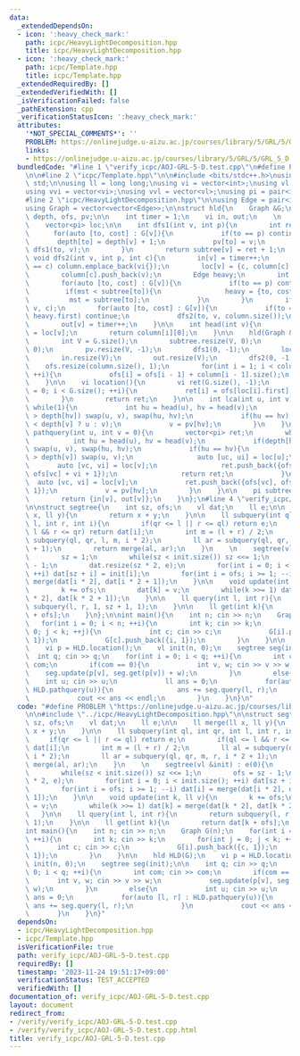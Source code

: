 ```yaml
---
data:
  _extendedDependsOn:
  - icon: ':heavy_check_mark:'
    path: icpc/HeavyLightDecomposition.hpp
    title: icpc/HeavyLightDecomposition.hpp
  - icon: ':heavy_check_mark:'
    path: icpc/Template.hpp
    title: icpc/Template.hpp
  _extendedRequiredBy: []
  _extendedVerifiedWith: []
  _isVerificationFailed: false
  _pathExtension: cpp
  _verificationStatusIcon: ':heavy_check_mark:'
  attributes:
    '*NOT_SPECIAL_COMMENTS*': ''
    PROBLEM: https://onlinejudge.u-aizu.ac.jp/courses/library/5/GRL/5/GRL_5_D
    links:
    - https://onlinejudge.u-aizu.ac.jp/courses/library/5/GRL/5/GRL_5_D
  bundledCode: "#line 1 \"verify_icpc/AOJ-GRL-5-D.test.cpp\"\n#define PROBLEM \"https://onlinejudge.u-aizu.ac.jp/courses/library/5/GRL/5/GRL_5_D\"\
    \n\n#line 2 \"icpc/Template.hpp\"\n\n#include <bits/stdc++.h>\nusing namespace\
    \ std;\n\nusing ll = long long;\nusing vi = vector<int>;\nusing vl = vector<ll>;\n\
    using vvi = vector<vi>;\nusing vvl = vector<vl>;\nusing pi = pair<int, int>;\n\
    #line 2 \"icpc/HeavyLightDecomposition.hpp\"\n\nusing Edge = pair<int, ll>;\n\
    using Graph = vector<vector<Edge>>;\n\nstruct hld{\n    Graph &G;\n    vi subtree,\
    \ depth, ofs, pv;\n\n    int timer = 1;\n    vi in, out;\n    \n    vvi column;\n\
    \    vector<pi> loc;\n\n    int dfs1(int v, int p){\n        int ret = 0;\n  \
    \      for(auto [to, cost] : G[v]){\n            if(to == p) continue;\n     \
    \       depth[to] = depth[v] + 1;\n            pv[to] = v;\n            ret +=\
    \ dfs1(to, v);\n        }\n        return subtree[v] = ret + 1;\n    }\n\n   \
    \ void dfs2(int v, int p, int c){\n        in[v] = timer++;\n        if(column.size()\
    \ == c) column.emplace_back(vi{});\n        loc[v] = {c, column[c].size()};\n\
    \        column[c].push_back(v);\n        Edge heavy;\n        int mst = 0;\n\
    \        for(auto [to, cost] : G[v]){\n            if(to == p) continue;\n   \
    \         if(mst < subtree[to]){\n                heavy = {to, cost};\n      \
    \          mst = subtree[to];\n            }\n        }\n        if(mst) dfs2(heavy.first,\
    \ v, c);\n        for(auto [to, cost] : G[v]){\n            if(to == p or to ==\
    \ heavy.first) continue;\n            dfs2(to, v, column.size());\n        }\n\
    \        out[v] = timer++;\n    }\n\n    int head(int v){\n        auto [i, j]\
    \ = loc[v];\n        return column[i][0];\n    }\n\n    hld(Graph &G) : G(G){\n\
    \        int V = G.size();\n        subtree.resize(V, 0);\n        depth.resize(V,\
    \ 0);\n        pv.resize(V, -1);\n        dfs1(0, -1);\n        loc.resize(V);\n\
    \        in.resize(V);\n        out.resize(V);\n        dfs2(0, -1, 0);\n    \
    \    ofs.resize(column.size(), 1);\n        for(int i = 1; i < column.size();\
    \ ++i){\n            ofs[i] = ofs[i - 1] + column[i - 1].size();\n        }\n\
    \    }\n\n    vi location(){\n        vi ret(G.size(), -1);\n        for(int i\
    \ = 0; i < G.size(); ++i){\n            ret[i] = ofs[loc[i].first] + loc[i].second;\n\
    \        }\n        return ret;\n    }\n\n    int lca(int u, int v){\n       \
    \ while(1){\n            int hu = head(u), hv = head(v);\n            if(depth[hu]\
    \ > depth[hv]) swap(u, v), swap(hu, hv);\n            if(hu == hv) return (depth[u]\
    \ < depth[v] ? u : v);\n            v = pv[hv];\n        }\n    }\n\n    vector<pi>\
    \ pathquery(int u, int v = 0){\n        vector<pi> ret;\n        while(1){\n \
    \           int hu = head(u), hv = head(v);\n            if(depth[hu] > depth[hv])\
    \ swap(u, v), swap(hu, hv);\n            if(hu == hv){\n                if(depth[u]\
    \ > depth[v]) swap(u, v);\n                auto [uc, ui] = loc[u];\n         \
    \       auto [vc, vi] = loc[v];\n                ret.push_back({ofs[uc] + ui,\
    \ ofs[vc] + vi + 1});\n                return ret;\n            }\n          \
    \  auto [vc, vi] = loc[v];\n            ret.push_back({ofs[vc], ofs[vc] + vi +\
    \ 1});\n            v = pv[hv];\n        }\n    }\n\n    pi subtreequery(int v){\n\
    \        return {in[v], out[v]};\n    }\n};\n#line 4 \"verify_icpc/AOJ-GRL-5-D.test.cpp\"\
    \n\nstruct segtree{\n    int sz, ofs;\n    vl dat;\n    ll e;\n\n    ll merge(ll\
    \ x, ll y){\n        return x + y;\n    }\n\n    ll subquery(int ql, int qr, int\
    \ l, int r, int i){\n        if(qr <= l || r <= ql) return e;\n        if(ql <=\
    \ l && r <= qr) return dat[i];\n        int m = (l + r) / 2;\n        ll al =\
    \ subquery(ql, qr, l, m, i * 2);\n        ll ar = subquery(ql, qr, m, r, i * 2\
    \ + 1);\n        return merge(al, ar);\n    }\n    \n    segtree(vl &init) : e(0){\n\
    \        sz = 1;\n        while(sz < init.size()) sz <<= 1;\n        ofs = sz\
    \ - 1;\n        dat.resize(sz * 2, e);\n        for(int i = 0; i < init.size();\
    \ ++i) dat[sz + i] = init[i];\n        for(int i = ofs; i >= 1; --i) dat[i] =\
    \ merge(dat[i * 2], dat[i * 2 + 1]);\n    }\n\n    void update(int k, ll v){\n\
    \        k += ofs;\n        dat[k] = v;\n        while(k >>= 1) dat[k] = merge(dat[k\
    \ * 2], dat[k * 2 + 1]);\n    }\n\n    ll query(int l, int r){\n        return\
    \ subquery(l, r, 1, sz + 1, 1);\n    }\n\n    ll get(int k){\n        return dat[k\
    \ + ofs];\n    }\n};\n\nint main(){\n    int n; cin >> n;\n    Graph G(n);\n \
    \   for(int i = 0; i < n; ++i){\n        int k; cin >> k;\n        for(int j =\
    \ 0; j < k; ++j){\n            int c; cin >> c;\n            G[i].push_back({c,\
    \ 1});\n            G[c].push_back({i, 1});\n        }\n    }\n\n    hld HLD(G);\n\
    \    vi p = HLD.location();\n    vl init(n, 0);\n    segtree seg(init);\n\n  \
    \  int q; cin >> q;\n    for(int i = 0; i < q; ++i){\n        int com; cin >>\
    \ com;\n        if(com == 0){\n            int v, w; cin >> v >> w;\n        \
    \    seg.update(p[v], seg.get(p[v]) + w);\n        }\n        else{\n        \
    \    int u; cin >> u;\n            ll ans = 0;\n            for(auto [l, r] :\
    \ HLD.pathquery(u)){\n                ans += seg.query(l, r);\n            }\n\
    \            cout << ans << endl;\n        }\n    }\n}\n"
  code: "#define PROBLEM \"https://onlinejudge.u-aizu.ac.jp/courses/library/5/GRL/5/GRL_5_D\"\
    \n\n#include \"../icpc/HeavyLightDecomposition.hpp\"\n\nstruct segtree{\n    int\
    \ sz, ofs;\n    vl dat;\n    ll e;\n\n    ll merge(ll x, ll y){\n        return\
    \ x + y;\n    }\n\n    ll subquery(int ql, int qr, int l, int r, int i){\n   \
    \     if(qr <= l || r <= ql) return e;\n        if(ql <= l && r <= qr) return\
    \ dat[i];\n        int m = (l + r) / 2;\n        ll al = subquery(ql, qr, l, m,\
    \ i * 2);\n        ll ar = subquery(ql, qr, m, r, i * 2 + 1);\n        return\
    \ merge(al, ar);\n    }\n    \n    segtree(vl &init) : e(0){\n        sz = 1;\n\
    \        while(sz < init.size()) sz <<= 1;\n        ofs = sz - 1;\n        dat.resize(sz\
    \ * 2, e);\n        for(int i = 0; i < init.size(); ++i) dat[sz + i] = init[i];\n\
    \        for(int i = ofs; i >= 1; --i) dat[i] = merge(dat[i * 2], dat[i * 2 +\
    \ 1]);\n    }\n\n    void update(int k, ll v){\n        k += ofs;\n        dat[k]\
    \ = v;\n        while(k >>= 1) dat[k] = merge(dat[k * 2], dat[k * 2 + 1]);\n \
    \   }\n\n    ll query(int l, int r){\n        return subquery(l, r, 1, sz + 1,\
    \ 1);\n    }\n\n    ll get(int k){\n        return dat[k + ofs];\n    }\n};\n\n\
    int main(){\n    int n; cin >> n;\n    Graph G(n);\n    for(int i = 0; i < n;\
    \ ++i){\n        int k; cin >> k;\n        for(int j = 0; j < k; ++j){\n     \
    \       int c; cin >> c;\n            G[i].push_back({c, 1});\n            G[c].push_back({i,\
    \ 1});\n        }\n    }\n\n    hld HLD(G);\n    vi p = HLD.location();\n    vl\
    \ init(n, 0);\n    segtree seg(init);\n\n    int q; cin >> q;\n    for(int i =\
    \ 0; i < q; ++i){\n        int com; cin >> com;\n        if(com == 0){\n     \
    \       int v, w; cin >> v >> w;\n            seg.update(p[v], seg.get(p[v]) +\
    \ w);\n        }\n        else{\n            int u; cin >> u;\n            ll\
    \ ans = 0;\n            for(auto [l, r] : HLD.pathquery(u)){\n               \
    \ ans += seg.query(l, r);\n            }\n            cout << ans << endl;\n \
    \       }\n    }\n}"
  dependsOn:
  - icpc/HeavyLightDecomposition.hpp
  - icpc/Template.hpp
  isVerificationFile: true
  path: verify_icpc/AOJ-GRL-5-D.test.cpp
  requiredBy: []
  timestamp: '2023-11-24 19:51:17+09:00'
  verificationStatus: TEST_ACCEPTED
  verifiedWith: []
documentation_of: verify_icpc/AOJ-GRL-5-D.test.cpp
layout: document
redirect_from:
- /verify/verify_icpc/AOJ-GRL-5-D.test.cpp
- /verify/verify_icpc/AOJ-GRL-5-D.test.cpp.html
title: verify_icpc/AOJ-GRL-5-D.test.cpp
---
```

